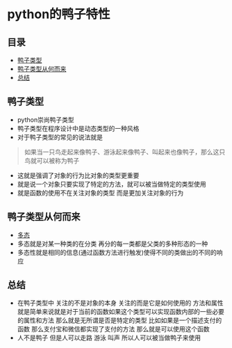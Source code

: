 # python的鸭子特性
## 目录
* [鸭子类型](#鸭子类型)
* [鸭子类型从何而来](#鸭子类型从何而来)
* [总结](#总结)
## 鸭子类型
* python崇尚鸭子类型 
* 鸭子类型在程序设计中是动态类型的一种风格 
* 对于鸭子类型的常见的说法就是
> 如果当一只鸟走起来像鸭子、游泳起来像鸭子、叫起来也像鸭子，那么这只鸟就可以被称为鸭子
* 这就是强调了对象的行为比对象的类型更重要
* 就是说一个对象只要实现了特定的方法，就可以被当做特定的类型使用
* 就是函数的使用不在关注对象的类型 而是更加关注对象的行为
## 鸭子类型从何而来
* [多态](#多态)
* 多态就是对某一种类的在分类 再分的每一类都是父类的多种形态的一种
* 多态性就是相同的信息(通过函数方法进行触发)使得不同的类做出的不同的响应
## 总结
* 在鸭子类型中 关注的不是对象的本身 关注的而是它是如何使用的 方法和属性 就是简单来说就是对于当前的函数如果这个类型可以实现函数内部的一些必要的属性和方法 那么就是无所谓是否是特定的类型 比如如果是一个描述支付的函数 那么支付宝和微信都实现了支付的方法 那么就是可以使用这个函数
* 人不是鸭子 但是人可以走路 游泳 叫声  所以人可以被当做鸭子来使用